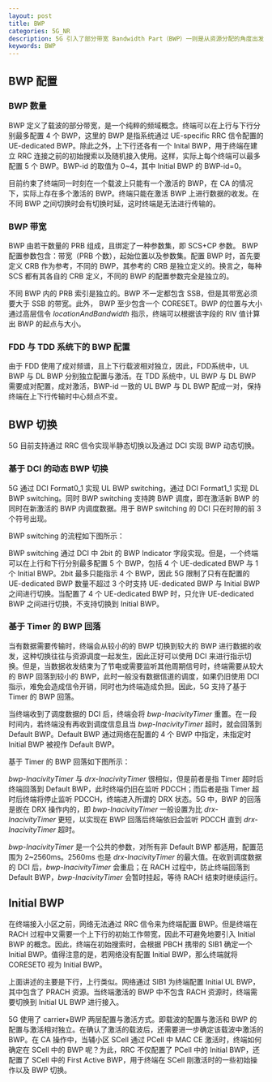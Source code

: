 ```yaml
---
layout: post
title: BWP
categories: 5G_NR
description: 5G 引入了部分带宽 Bandwidth Part（BWP）一则是从资源分配的角度出发，BWP 可以有效地支持不同 SCS 的载波配置；二则是从终端能力和节能的角度出发，5G 系统带宽可达 400M，显然不可能要求所有终端支持如此大的带宽，而且从业务上来说终端也没必要一直工作在如此大的带宽上。 BWP 的引入，极大地提高了 5G 的灵活性。可以说 5G 的几乎所有操作都是基于 BWP 进行的。
keywords: BWP
---
```


## BWP 配置

### BWP 数量

BWP 定义了载波的部分带宽，是一个纯粹的频域概念。终端可以在上行与下行分别最多配置 4 个 BWP，这里的 BWP 是指系统通过 UE-specific RRC 信令配置的 UE-dedicated BWP。除此之外，上下行还各有一个 Inital BWP，用于终端在建立 RRC 连接之前的初始搜索以及随机接入使用。这样，实际上每个终端可以最多配置 5 个 BWP。BWP-id 的取值为 0~4，其中 Initial BWP 的    BWP-id=0。

目前约束了终端同一时刻在一个载波上只能有一个激活的 BWP，在 CA 的情况下，实际上存在多个激活的 BWP。终端只能在激活 BWP 上进行数据的收发。在不同 BWP 之间切换时会有切换时延，这时终端是无法进行传输的。

### BWP 带宽

BWP 由若干数量的 PRB 组成，且绑定了一种参数集，即 SCS+CP 参数。 BWP 配置参数包含：带宽（PRB 个数），起始位置以及参数集。配置 BWP 时，首先要定义 CRB 作为参考，不同的 BWP，其参考的 CRB 是独立定义的。换言之，每种 SCS 都有其各自的 CRB 定义，不同的 BWP 的配置参数完全是独立的。

不同 BWP 内的 PRB 索引是独立的。BWP 不一定都包含 SSB，但是其带宽必须要大于 SSB 的带宽。此外， BWP 至少包含一个 CORESET。BWP 的位置与大小通过高层信令 *locationAndBandwidth* 指示，终端可以根据该字段的 RIV 值计算出 BWP 的起点与大小。

### FDD 与 TDD 系统下的 BWP 配置

由于 FDD 使用了成对频谱，且上下行载波相对独立，因此，FDD系统中，UL BWP 与 DL BWP 分别独立配置与激活。在 TDD 系统中，UL BWP 与 DL BWP 需要成对配置，成对激活，BWP-id 一致的 UL BWP 与 DL BWP 配成一对，保持终端在上下行传输时中心频点不变。

## BWP 切换

5G 目前支持通过 RRC 信令实现半静态切换以及通过 DCI 实现 BWP 动态切换。

### 基于 DCI 的动态 BWP 切换

5G 通过 DCI Format0_1 实现 UL BWP switching，通过 DCI Format1_1 实现 DL BWP switching。同时 BWP switching 支持跨 BWP 调度，即在激活新 BWP 的同时在新激活的 BWP 内调度数据。用于 BWP switching 的 DCI 只在时隙的前 3 个符号出现。

BWP  switching 的流程如下图所示：


BWP switching 通过 DCI 中 2bit 的 BWP Indicator 字段实现。但是，一个终端可以在上行和下行分别最多配置 5 个 BWP，包括 4 个 UE-dedicated BWP 与 1 个 Initial BWP。2bit 最多只能指示 4 个 BWP，因此 5G 限制了只有在配置的 UE-dedicated BWP 数量不超过 3 个时支持 UE-dedicated BWP 与 Initial BWP 之间进行切换。当配置了 4 个 UE-dedicated BWP 时，只允许 UE-dedicated BWP 之间进行切换，不支持切换到 Initial BWP。

### 基于 Timer 的 BWP 回落

当有数据需要传输时，终端会从较小的的 BWP 切换到较大的 BWP 进行数据的收发，这种切换往往与资源调度一起发生，因此正好可以使用 DCI 来进行指示切换。但是，当数据收发结束为了节电或需要监听其他周期信号时，终端需要从较大的 BWP 回落到较小的 BWP，此时一般没有数据信道的调度，如果仍旧使用 DCI 指示，难免会造成信令开销，同时也为终端造成负担。因此，5G 支持了基于 Timer 的 BWP 回落。

当终端收到了调度数据的 DCI 后，终端会将 *bwp-InacivityTimer* 重置。在一段时间内，若终端没有再收到调度信息且当 *bwp-InacivityTimer* 超时，就会回落到 Default BWP。Default BWP 通过网络在配置的 4 个 BWP 中指定，未指定时 Initial BWP 被视作 Default BWP。

基于 Timer 的 BWP 回落如下图所示：



*bwp-InacivityTimer* 与 *drx-InacivityTimer* 很相似，但是前者是指 Timer 超时后终端回落到 Default BWP，此时终端仍旧在监听 PDCCH；而后者是指 Timer 超时后终端将停止监听 PDCCH，终端进入所谓的 DRX 状态。5G 中，BWP 的回落是嵌在 DRX 操作内的，即 *bwp-InacivityTimer* 一般设置为比 *drx-InacivityTimer* 更短，以实现在 BWP 回落后终端依旧会监听 PDCCH 直到 *drx-InacivityTimer* 超时。

*bwp-InacivityTimer* 是一个公共的参数，对所有非 Default BWP 都适用，配置范围为 2~2560ms。2560ms 也是 *drx-InacivityTimer* 的最大值。在收到调度数据的 DCI 后，*bwp-InacivityTimer* 会重启；在 RACH 过程中，防止终端回落到 Default BWP，*bwp-InacivityTimer* 会暂时挂起，等待 RACH 结束时继续运行。

## Initial BWP

在终端接入小区之前，网络无法通过 RRC 信令来为终端配置 BWP。但是终端在 RACH 过程中又需要一个上下行的初始工作带宽，因此不可避免地要引入 Initial BWP 的概念。因此，终端在初始搜索时，会根据 PBCH 携带的 SIB1 确定一个 Initial BWP。值得注意的是，若网络没有配置 Initial BWP，那么终端就将 CORESET0 视为 Initial BWP。

上面讲述的主要是下行，上行类似。网络通过 SIB1 为终端配置 Initial UL BWP，其中包含了 PRACH 资源。当终端激活的 BWP 中不包含 RACH 资源时，终端需要切换到 Initial UL BWP 进行接入。

5G 使用了 carrier+BWP 两层配置与激活方式。即载波的配置与激活和 BWP 的配置与激活相对独立。在确认了激活的载波后，还需要进一步确定该载波中激活的 BWP。在 CA 操作中，当辅小区 SCell 通过 PCell 中 MAC CE 激活时，终端如何确定在 SCell 中的 BWP 呢？为此，RRC 不仅配置了 PCell 中的 Initial BWP，还配置了 SCell 中的 First Active BWP，用于终端在 SCell 刚激活时的一些初始操作以及 BWP 切换。